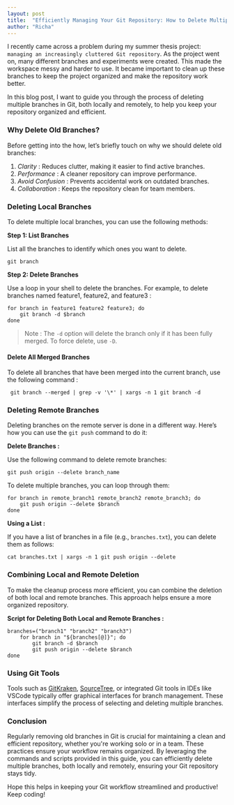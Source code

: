 ```yaml
---
layout: post
title:  "Efficiently Managing Your Git Repository: How to Delete Multiple Branches "
author: "Richa"
---
```



I recently came across a problem during my summer thesis project: `managing an increasingly cluttered Git repository`. As the project went on, many different branches and experiments were created. This made the workspace messy and harder to use. It became important to clean up these branches to keep the project organized and make the repository work better.

In this blog post, I want to guide you through the process of deleting multiple branches in Git, both locally and remotely, to help you keep your repository organized and efficient.


### Why Delete Old Branches?

Before getting into the how, let’s briefly touch on why we should delete old branches:

1. _Clarity_ : Reduces clutter, making it easier to find active branches.
2. _Performance_ : A cleaner repository can improve performance.
3. _Avoid Confusion_ : Prevents accidental work on outdated branches.
4. _Collaboration_ : Keeps the repository clean for team members.

### **Deleting Local Branches**

To delete multiple local branches, you can use the following methods:


**Step 1: List Branches**

List all the branches to identify which ones you want to delete.

```shell
git branch
```

**Step 2: Delete Branches**

Use a loop in your shell to delete the branches. For example, to delete branches named feature1, feature2, and feature3 :

```shell
for branch in feature1 feature2 feature3; do
    git branch -d $branch
done
```

> Note : The `-d` option will delete the branch only if it has been fully merged. To force delete, use `-D`.


#### Delete All Merged Branches

To delete all branches that have been merged into the current branch, use the following command :

```shell
 git branch --merged | grep -v '\*' | xargs -n 1 git branch -d
```

### **Deleting Remote Branches**

Deleting branches on the remote server is done in a different way. Here’s how you can use the `git push` command to do it:


**Delete Branches :**

Use the following command to delete remote branches:

```shell
git push origin --delete branch_name
```

To delete multiple branches, you can loop through them:

```shell
for branch in remote_branch1 remote_branch2 remote_branch3; do
	git push origin --delete $branch
done
```

**Using a List :**

If you have a list of branches in a file (e.g., `branches.txt`), you can delete them as follows:

```shell
cat branches.txt | xargs -n 1 git push origin --delete
```

### Combining Local and Remote Deletion

To make the cleanup process more efficient, you can combine the deletion of both local and remote branches. This approach helps ensure a more organized repository.

**Script for Deleting Both Local and Remote Branches :**

```shell
branches=("branch1" "branch2" "branch3")
	for branch in "${branches[@]}"; do
		git branch -d $branch
		git push origin --delete $branch
done
```

###  Using Git Tools

Tools such as [GitKraken](https://www.gitkraken.com/), [SourceTree](https://www.sourcetreeapp.com/), or integrated Git tools in IDEs like VSCode typically offer graphical interfaces for branch management. These interfaces simplify the process of selecting and deleting multiple branches.

### Conclusion

Regularly removing old branches in Git is crucial for maintaining a clean and efficient repository, whether you're working solo or in a team. These practices ensure your workflow remains organized. By leveraging the commands and scripts provided in this guide, you can efficiently delete multiple branches, both locally and remotely, ensuring your Git repository stays tidy.

Hope this helps in keeping your Git workflow streamlined and productive! Keep coding!